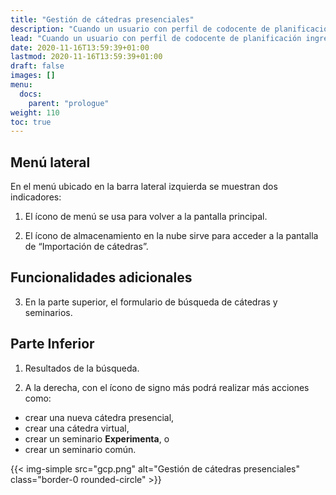 ```yaml
---
title: "Gestión de cátedras presenciales"
description: "Cuando un usuario con perfil de codocente de planificación ingresa a la herramienta, en la pantalla se mostrará la sección “Gestión de cátedras presenciales”. Aquí, se pueden buscar, ver, editar, y crear cátedras. "
lead: "Cuando un usuario con perfil de codocente de planificación ingresa a la herramienta, en la pantalla se mostrará la sección “Gestión de cátedras presenciales”. Aquí, se pueden buscar, ver, editar, y crear cátedras. "
date: 2020-11-16T13:59:39+01:00
lastmod: 2020-11-16T13:59:39+01:00
draft: false
images: []
menu:
  docs:
    parent: "prologue"
weight: 110
toc: true
---
```


## Menú lateral
En el menú ubicado en la barra lateral izquierda se muestran dos indicadores:

1. El ícono de menú se usa para volver a la pantalla principal.

2. El ícono de almacenamiento en la nube sirve para acceder a la pantalla de “Importación de cátedras”.

## Funcionalidades adicionales

3. En la parte superior, el formulario de búsqueda de cátedras y seminarios.

## Parte Inferior
1. Resultados de la búsqueda.

1. A la derecha, con el ícono de signo más podrá realizar más acciones como:
- crear una nueva cátedra presencial, 
- crear una cátedra virtual, 
- crear un seminario **Experimenta**, o 
- crear un seminario común. 

{{< img-simple src="gcp.png" alt="Gestión de cátedras presenciales" class="border-0 rounded-circle" >}}

